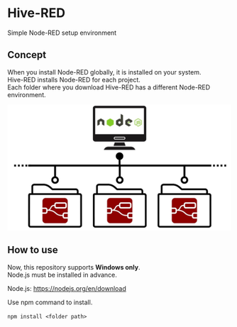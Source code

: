 # Hive-RED
Simple Node-RED setup environment

## Concept

When you install Node-RED globally, it is installed on your system.  
Hive-RED installs Node-RED for each project.  
Each folder where you download Hive-RED has a different Node-RED environment.  

![concept.jpg](./images/concept.jpg)

## How to use

Now, this repository supports **Windows only**.  
Node.js must be installed in advance.  

Node.js: <https://nodejs.org/en/download>

Use npm command to install.

`npm install <folder path>`
